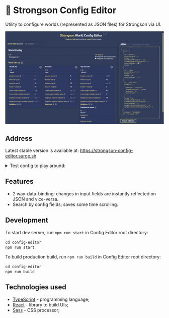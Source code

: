 # 🧱 Strongson Config Editor

Utility to configure worlds (represented as JSON files) for Strongson via UI.

![Config Editor Preview](./readme-preview-editor.png "Config Editor Preview")

## Address
Latest stable version is available at: https://strongson-config-editor.surge.sh

<details> 
  <summary>Test config to play around:</summary>

```JSON
{
 "tiles": [
  {
   "id": "forest",
   "mutationChance": 5,
   "maxAge": 10,
   "crowdWeightMultiplier": 1.5,
   "crowdWeightMultiplierRadius": 2,
   "mutationWeight": 10,
   "minAge": 0
  },
  {
   "id": "field",
   "mutationChance": 5,
   "minAge": 0,
   "maxAge": 10,
   "mutationWeight": 10
  },
  {
   "id": "city-lvl1",
   "neighbors": [
    {
     "configId": "city-lvl1",
     "neighborConfigId": "forest",
     "maxAmount": 0,
     "maxDistance": 1
    }
   ],
   "minAge": 10,
   "crowdWeightMultiplier": 10,
   "crowdWeightMultiplierRadius": 1,
   "mutationWeight": 2,
   "neighborsMutationMultiplier": 1.5,
   "neighborsMutationMultiplierRadius": 1
  }
 ],
 "tileShape": "HEXAGONAL",
 "id": "Strongson v0.1"
}
```

</details>


## Features
* 2 way-data-binding: changes in input fields are instantly reflected on JSON and vice-versa.
* Search by config fields; saves some time scrolling.

## Development
To start dev server, run `npm run start` in Config Editor root directory:
```
cd config-editor
npm run start
```

To build production build, run `npm run build` in Config Editor root directory:
```
cd config-editor
npm run build
```

## Technologies used

* [TypeScript](https://www.typescriptlang.org/) - programming language;
* [React](https://reactjs.org/) - library to build UIs;
* [Sass](https://sass-lang.com/) - CSS processor;
